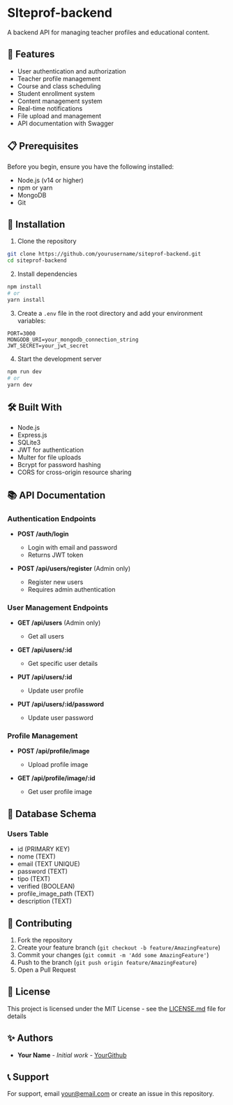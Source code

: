 # SIteprof-backend

A backend API for managing teacher profiles and educational content.

## 🚀 Features

- User authentication and authorization
- Teacher profile management
- Course and class scheduling
- Student enrollment system
- Content management system
- Real-time notifications
- File upload and management
- API documentation with Swagger

## 📋 Prerequisites

Before you begin, ensure you have the following installed:
- Node.js (v14 or higher)
- npm or yarn
- MongoDB
- Git

## 🔧 Installation

1. Clone the repository
```bash
git clone https://github.com/yourusername/siteprof-backend.git
cd siteprof-backend
```

2. Install dependencies
```bash
npm install
# or
yarn install
```

3. Create a `.env` file in the root directory and add your environment variables:
```env
PORT=3000
MONGODB_URI=your_mongodb_connection_string
JWT_SECRET=your_jwt_secret
```

4. Start the development server
```bash
npm run dev
# or
yarn dev
```

## 🛠️ Built With

- Node.js
- Express.js
- SQLite3
- JWT for authentication
- Multer for file uploads
- Bcrypt for password hashing
- CORS for cross-origin resource sharing

## 📚 API Documentation

### Authentication Endpoints

- **POST /auth/login**
  - Login with email and password
  - Returns JWT token

- **POST /api/users/register** (Admin only)
  - Register new users
  - Requires admin authentication

### User Management Endpoints

- **GET /api/users** (Admin only)
  - Get all users

- **GET /api/users/:id**
  - Get specific user details

- **PUT /api/users/:id**
  - Update user profile

- **PUT /api/users/:id/password**
  - Update user password

### Profile Management

- **POST /api/profile/image**
  - Upload profile image

- **GET /api/profile/image/:id**
  - Get user profile image

## 💾 Database Schema

### Users Table
- id (PRIMARY KEY)
- nome (TEXT)
- email (TEXT UNIQUE)
- password (TEXT)
- tipo (TEXT)
- verified (BOOLEAN)
- profile_image_path (TEXT)
- description (TEXT)

## 🤝 Contributing

1. Fork the repository
2. Create your feature branch (`git checkout -b feature/AmazingFeature`)
3. Commit your changes (`git commit -m 'Add some AmazingFeature'`)
4. Push to the branch (`git push origin feature/AmazingFeature`)
5. Open a Pull Request

## 📝 License

This project is licensed under the MIT License - see the [LICENSE.md](LICENSE.md) file for details

## ✨ Authors

* **Your Name** - *Initial work* - [YourGithub](https://github.com/yourusername)

## 📞 Support

For support, email your@email.com or create an issue in this repository.